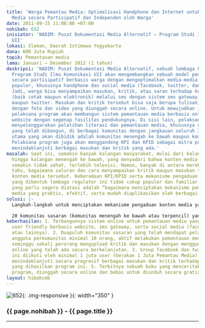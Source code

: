 ```yaml
---
title: 'Warga Pemantau Media: Optimalisasi Handphone dan Internet untuk Pemantauan
  Media secara Partisipatif dan Independen oleh Warga'
date: 2011-09-15 11:08:00 +07:00
nohibah: 652
inisiator: 'NADIM: Pusat Dokumentasi Media Alternatif – Program Studi Ilmu Komunikasi
  UII'
lokasi: Sleman, Daerah Istimewa Yogyakarta
dana: 600 Juta Rupiah
topik: Pemantauan media
lama: Januari – Desember 2012 (1 tahun)
deskripsi: 'NADIM: Pusat Dokumentasi Media Alternatif, sebuah lembaga kajian di bawah
  Program Studi Ilmu Komunikasi UII akan mengembangkan sebuah model pemantauan media
  secara partisipatif berbasis warga dengan mengoptimalkan media-media baru yang sudah
  populer, khususnya handphone dan social media (facebook, twitter, dan lainnya).
  Jadi, warga bisa menyampaikan masukan, kritik, atau saran terhadap konten media
  (baik cetak maupun elektronik) melalui sms dengan sistem sms gateway, akun facebook,
  maupun twitter. Masukan dan kritik tersebut bisa saja berupa tulisan, ataupun dilengkapi
  dengan foto dan video yang diunggah secara online. Untuk mewujudkan ide tersebut,
  pelaksana program akan membangun sistem pemantauan media berbasis online berupa
  website dengan segenap fasilitas pendukungnya. Di sisi lain, pelaksana program akan
  menyelenggarakan pelatihan literasi dan pemantauan media, khususnya dengan sistem
  yang telah dibangun, di berbagai komunitas dengan jangkauan seluruh Indonesia. Komunitas
  utama yang akan dibidik adalah komunitas menengah ke bawah maupun komunitas terpencil.
  Pelaksana program juga akan menggandeng KPI dan KPID sebagai mitra program, untuk
  menindaklanjuti berbagai masukan dan kritik yang ada.'
masalah: Saat ini, semakin banyak kalangan masyarakat, mulai dari kalangan elit perkotaan
  hingga kalangan menengah ke bawah, yang menyadari bahwa konten media massa di Indonesia
  semakin tidak sehat, terlebih televisi. Namun, banyak di antara mereka yang tidak
  tahu, bagaimana saluran dan cara menyampaikan kritik maupun masukan terhadap berbagai
  konten media tersebut. Keberadaan KPI/KPID serta mekanisme pengaduan konten media
  yang dibentuk lembaga regulator ini tidak cukup populer dan familiar. Maka, problem
  yang perlu segera diatasi adalah “bagaimana menciptakan mekanisme pengaduan konten
  media yang praktis, efektif, serta mudah diaplikasikan oleh berbagai kalangan masyarakat?”
solusi: |-
  Langkah-langkah untuk menciptakan mekanisme pengaduan konten media yang praktis, efektif, serta mudah diaplikasikan oleh berbagai kalangan masyarakat adalah: 1. Membangun sistem online untuk pemantauan media berbasis website, sms gateway serta social media (facebook, twitter, atau lainnya). 2. Ujicoba penggunaan sistem pemantauan media yang telah dibentuk dengan melibatkan 2 komunitas sasaran, dilanjutkan penyempurnaan sistem. 3. Pelatihan literasi dan pemantauan media, khususnya dengan menggunakan sistem pemantauan online yang telah dibentuk, di 20 komunitas sasaran (6 Jawa Bali, 4 Sumatera, 4 Kalimantan, 3 Sulawesi, 3 Papua). 4. Pendampingan paska pelatihan dalam rangka pengoptimalan penggunaan sistem pemantauan media secara online oleh komunitas-komunitas sasaran yang sudah mengikuti pelatihan. 5. Melakukan koordinasi dan kemitraan strategis dengan KPI/KPID dalam rangka menindaklanjuti berbagai masukan dan kritik yang ada. 6. Mendokumentasikan pengalaman program dalam bentuk buku yang kemudian diunggah secara online dan bebas untuk diunduh secara gratis.

  20 komunitas sasaran (komunitas menengah ke bawah atau terpencil) yang tersebar di Jawa dan Bali, Sumatera, Kalimantan, Sulawesi, serta Papua. Program juga akan menguntungkan KPI/KPID karena fungsi pemantauan media yang harus mereka lakukan sangat terbantu oleh program ini, masyarakat di sekitar komunitas sasaran, user facebook dan twitter yang tergabung dalam group online program ini, ataupun user internet secara umum yang mengunjungi website program ini.
keberhasilan: 1. Terbangunnya sistem online untuk pemantauan media yang praktis dan
  user friendly berbasis website, sms gateway, serta social media (facebook, twitter,
  atau lainnya). 2. Duapuluh komunitas sasaran yang telah mendapat pelatihan, dengan
  anggota perkomunitas minimal 10 orang, aktif melakukan pemantauan media, minimal
  seminggu sekali perorang mengupload kritik dan masukan dengan menggunakan sistem
  online yang telah ada secara berkelanjutan. 3. Group facebook dan twitter dari program
  ini diikuti oleh minimal 1 juta user (Gerakan 1 Juta Pemantau Media). 4. KPI/KPID
  menindaklanjuti secara progresif berbagai masukan dan kritik terhadap konten media
  yang dihasilkan program ini. 5. Terbitnya sebuah buku yang menceritakan pengalaman
  program, diunggah secara online dan bebas untuk diunduh secara gratis.
layout: hibahcmb
---
```


![652](/static/img/hibahcmb/652.png){: .img-responsive }{: width="350" }

### {{ page.nohibah }} - {{ page.title }}

---
